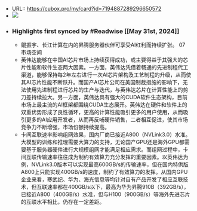 - URL:: https://cubox.pro/my/card?id=7194887289296650572
- ![](https://image.cubox.pro/cover/322lqkktvz9q7inspkwln470fy0l2gzqq1ucdkrcr0xxi9oqi3)
- ### Highlights first synced by #Readwise [[May 31st, 2024]]
    - 鲲振宇、长江计算在内的昇腾服务器伙伴可享受AI红利而持续扩张。 
  07 
  市场空间
    - 英伟达能够在中国AI芯片市场上持续获得成功，或主要得益于其强大的芯片性能和软件生态两大因素。一方面，英伟达凭借着畅通的先进制程代工渠道，能够保持每2年左右进行一次AI芯片架构及工艺制程的升级，从而使其AI芯片性能不断跃升。而国产AI芯片公司在美国制裁措施的影响下，无法使用先进制程进行芯片的生产与迭代，与英伟达芯片在计算性能上的剪刀差持续拉大。另一方面，英伟达具有强大的CUDA软件生态架构，目前市场上最主流的AI框架都围绕CUDA生态展开。英伟达在硬件和软件上的双重优势形成了良性循环，更高的计算性能吸引更多的用户使用，从而吸引更多的AI应用开发者，从而再反哺硬件销售，二者相互促进，使其市场竞争力不断增强，市场份额持续提高。
    - 卡间互联速率影响组网效果，国内厂商已接近A800（NVLink3.0）水准。大模型的训练和推理需要大算力的支持，无论国产GPU还是海外GPU都需要基于服务器硬件进行大规模组网才能满足相应需求。而组网过程中，卡间互联传输速率往往成为制约有效算力充分发挥的重要因素。以英伟达为例，NVLink3.0版本可以实现最高600GB/s的传输速率，但在国内特供版A800上只能实现400GB/s的速度，制约了有效算力的发挥。从国内GPU企业来看，寒武纪、华为、海光信息等均针对自有产品开发了相应互联技术，但互联速率都在400GB/s以下，最高为华为昇腾910B（392GB/s），已接近A800（400GB/s）水准，但与H100（900GB/s）等海外先进芯片的互联水平相比，仍存在一定差距。
